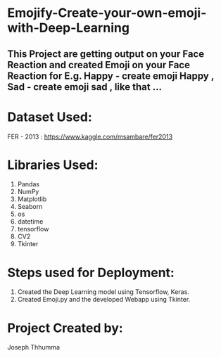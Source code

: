 # Emojify-Create-your-own-emoji-with-Deep-Learning
## This Project are getting output on your Face Reaction and created Emoji on your Face Reaction for E.g. Happy - create emoji Happy , Sad - create emoji sad , like that ...

# Dataset Used:
FER - 2013 : https://www.kaggle.com/msambare/fer2013

# Libraries Used:
1. Pandas
2. NumPy
3. Matplotlib
4. Seaborn
5. os
6. datetime
7. tensorflow
8. CV2
9. Tkinter

# Steps used for Deployment:
1. Created the Deep Learning model using Tensorflow, Keras.
2. Created Emoji.py and the developed Webapp using Tkinter.

# Project Created by:
Joseph Thhumma
